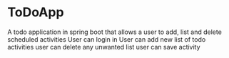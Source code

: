 # ToDoApp
A todo application in spring boot that allows a user to add, list and delete scheduled activities
User can login in
User can add new list of todo activities
user can delete any unwanted list
user can save activity
